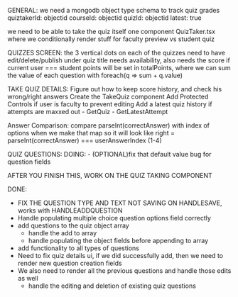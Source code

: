 GENERAL:
we need a mongodb object type schema to track quiz grades
quiztakerId: objectid
courseId: objectid
quizId: objectid
latest: true

we need to be able to take the quiz itself
one component QuizTaker.tsx where we conditionally render stuff for faculty preview vs student quiz 

QUIZZES SCREEN:
the 3 vertical dots on each of the quizzes need to have edit/delete/publish
under quiz title needs availability, also needs the score if current user === student
points will be set in totalPoints, where we can sum the value of each question with foreach(q => sum + q.value)


TAKE QUIZ DETAILS:
Figure out how to keep score history, and check his wrong/right answers
Create the TakeQuiz component
Add Protected Controls if user is faculty to prevent editing
Add a latest quiz history if attempts are maxxed out
    - GetQuiz
    - GetLatestAttempt


Answer Comparison:
    compare parseInt(correctAnswer) with index of options when we make that map 
    so it will look like right = parseInt(correctAnswer) === userAnswerIndex (1-4)

QUIZ QUESTIONS:
DOING:
    - (OPTIONAL)fix that default value bug for question fields

AFTER YOU FINISH THIS, WORK ON THE QUIZ TAKING COMPONENT 

DONE:
- FIX THE QUESTION TYPE AND TEXT NOT SAVING ON HANDLESAVE, works with HANDLEADDQUESTION
- Handle populating multiple choice question options field correctly
- add questions to the quiz object array
    - handle the add to array
    - handle populating the object fields before appending to array
- add functionality to all types of questions
- Need to fix quiz details ui, if we did successfully add, then we need to render new question creation fields
- We also need to render all the previous questions and handle those edits as well
    - handle the editing and deletion of existing quiz questions

